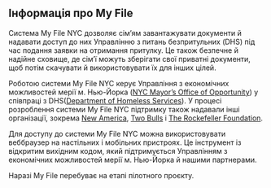 ## Інформація про My File

Система My File NYC дозволяє сім’ям завантажувати документи й надавати доступ до них Управлінню з питань безпритульних (DHS) під час подання заявки на отримання притулку. Це також безпечне й надійне сховище, де сім’ї можуть зберігати свої приватні документи, щоб потім скачувати й використовувати їх для інших цілей.

Роботою системи My File NYC керує Управління з економічних можливостей мерії м. Нью-Йорка (<a href="https://www1.nyc.gov/site/opportunity/index.page" target="_blank">NYC Mayor’s Office of Opportunity</a>) у співпраці з DHS(<a href="https://www1.nyc.gov/site/dhs/index.page" target="_blank">Department of Homeless Services</a>). У процесі розроблення системи My File NYC підтримку також надавали інші організації, зокрема <a href="https://www.newamerica.org/" target="_blank">New America</a>, <a href="https://www.twobulls.com/" target="_blank">Two Bulls</a> і <a href="https://www.rockefellerfoundation.org/" target="_blank">The Rockefeller Foundation</a>.

Для доступу до системи My File NYC можна використовувати веббраузер на настільних і мобільних пристроях. Це інструмент із відкритим вихідним кодом, який підтримується Управлінням з економічних можливостей мерії м. Нью-Йорка й нашими партнерами.

Наразі My File перебуває на етапі пілотного проєкту.

